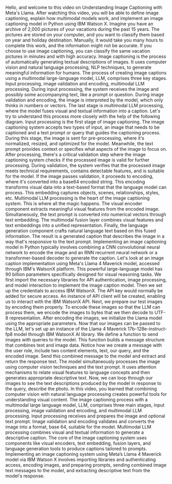 Hello, and welcome to this video on Understanding Image Captioning with Meta's Llama. After watching this video, you will be able to define image captioning, explain how multimodal models work, and implement an image captioning model in Python using IBM Watson X. Imagine you have an archive of 2,000 pictures of your vacations during the past 15 years. The pictures are stored on your computer, and you want to classify them based on year and holiday destination. Manually, it would take you many hours to complete this work, and the information might not be accurate. If you choose to use image captioning, you can classify the same vacation pictures in minutes and with high accuracy. Image captioning is the process of automatically generating textual descriptions of images. It uses computer vision and natural language processing, NLP techniques, to generate meaningful information for humans. The process of creating image captions using a multimodal large-language model, LLM, comprises three key stages. Input processing, image validation and encoding, multimodal LLM processing. During input processing, the system receives the image and possibly some accompanying text, like a prompt or question. During image validation and encoding, the image is interpreted by the model, which only thinks in numbers or vectors. The last stage is multimodal LLM processing, where the model fuses visual and textual information into a caption. Let's try to understand this process more closely with the help of the following diagram. Input processing is the first stage of image captioning. The image captioning system accepts two types of input, an image that needs to be captioned and a text prompt or query that guides the captioning process. During this stage, the image is sent for pre-processing, where it's normalized, resized, and optimized for the model. Meanwhile, the text prompt provides context or specifies what aspects of the image to focus on. After processing, there's a critical validation step where the image captioning system checks if the processed image is valid for further processing. During validation, the system verifies that the processed image meets technical requirements, contains detectable features, and is suitable for the model. If the image passes validation, it proceeds to encoding, where it's converted into a base64 encoded string. This encoding transforms visual data into a text-based format that the language model can process. This embedding captures objects, scenes, relationships, styles, etc. Multimodal LLM processing is the heart of the image captioning system. This is where all the magic happens. The visual encoder component extracts meaningful visual features from the encoded image. Simultaneously, the text prompt is converted into numerical vectors through text embedding. The multimodal fusion layer combines visual features and text embeddings into a unified representation. Finally, the language generation component crafts natural language text based on this fused information. The result is a generated caption that describes the image in a way that's responsive to the text prompt. Implementing an image captioning model in Python typically involves combining a CNN convolutional neural network to encode the image and an RNN recurrent neural network or a transformer-based decoder to generate the caption. Let's look at an image caption implementation using Meta's Llama 4 Maverick model, accessed through IBM's WatsonX platform. This powerful large-language model has 90 billion parameters specifically designed for visual reasoning tasks. We first import the necessary libraries for API authentication, image processing, and model interaction to implement the image caption model. Then we set up the credentials to access IBM WatsonX. The API key would normally be added for secure access. An instance of API client will be created, enabling us to interact with the IBM WatsonX API. Next, we prepare our test images by encoding them properly. To encode these images so that the LLM can process them, we encode the images to bytes that we then decode to UTF-8 representation. After encoding the images, we initialize the Llama model using the appropriate parameters. Now that our images can be passed to the LLM, let's set up an instance of the Llama 4 Maverick 17b-128e-instruct-fp8 model through IBM WatsonX AI library. We define a function to send images with queries to the model. This function builds a message structure that combines text and image data. Notice how we create a message with the user role, include two content elements, text, our query, and the encoded image. Send this combined message to the model and extract and return the response text. The model simultaneously processes the image using computer vision techniques and the text prompt. It uses attention mechanisms to relate visual features to language concepts and then generates appropriate descriptive text. Now, we can loop through our images to see the text descriptions produced by the model in response to the query, describe the photo. In this video, you learned that combining computer vision with natural language processing creates powerful tools for understanding visual content. The image captioning process with a multimodal large language model, LLM, comprises three main stages, input processing, image validation and encoding, and multimodal LLM processing. Input processing receives and prepares the image and optional text prompt. Image validation and encoding validates and converts the image into a format, base 64, suitable for the model. Multimodal LLM processing combines visual and textual information to generate a descriptive caption. The core of the image captioning system uses components like visual encoders, text embedding, fusion layers, and language generation tools to produce captions tailored to prompts. Implementing an image captioning system using Meta’s Llama 4 Maverick model via IBM Watson X involves importing libraries and authenticating access, encoding images, and preparing prompts, sending combined image text messages to the model, and extracting descriptive text from the model's response.